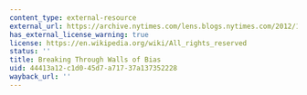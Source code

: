 ```yaml
---
content_type: external-resource
external_url: https://archive.nytimes.com/lens.blogs.nytimes.com/2012/11/05/breaking-through-walls-of-bias/
has_external_license_warning: true
license: https://en.wikipedia.org/wiki/All_rights_reserved
status: ''
title: Breaking Through Walls of Bias
uid: 44413a12-c1d0-45d7-a717-37a137352228
wayback_url: ''
---
```

